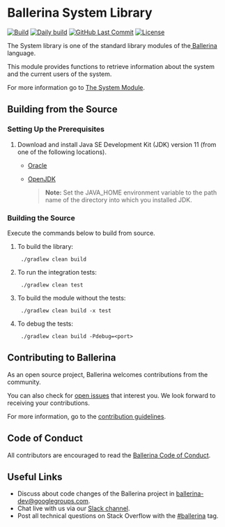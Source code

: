 Ballerina System Library
===================

  [![Build](https://github.com/ballerina-platform/module-ballerina-system/workflows/Build%20master%20branch/badge.svg)](https://github.com/ballerina-platform/module-ballerina-system/actions?query=workflow%3ABuild)
  [![Daily build](https://github.com/ballerina-platform/module-ballerina-system/workflows/Daily%20build/badge.svg)](https://github.com/ballerina-platform/module-ballerina-system/actions?query=workflow%3A%22Daily+build%22)
  [![GitHub Last Commit](https://img.shields.io/github/last-commit/ballerina-platform/module-ballerina-system.svg)](https://github.com/ballerina-platform/module-ballerina-system/commits/master)
  [![License](https://img.shields.io/badge/License-Apache%202.0-blue.svg)](https://opensource.org/licenses/Apache-2.0)

The System library is one of the standard library modules of the<a target="_blank" href="https://ballerina.io/"> Ballerina</a> language.

This module provides functions to retrieve information about the system and the current users of the system.

For more information go to [The System Module](https://ballerina.io/swan-lake/learn/api-docs/ballerina/system/).

## Building from the Source

### Setting Up the Prerequisites

1. Download and install Java SE Development Kit (JDK) version 11 (from one of the following locations).
   * [Oracle](https://www.oracle.com/java/technologies/javase-jdk11-downloads.html)
   
   * [OpenJDK](https://adoptopenjdk.net/)
   
        > **Note:** Set the JAVA_HOME environment variable to the path name of the directory into which you installed JDK.
     
### Building the Source

Execute the commands below to build from source.

1. To build the library:

        ./gradlew clean build

2. To run the integration tests:

        ./gradlew clean test

3. To build the module without the tests:

        ./gradlew clean build -x test

4. To debug the tests:

        ./gradlew clean build -Pdebug=<port>

## Contributing to Ballerina

As an open source project, Ballerina welcomes contributions from the community. 

You can also check for [open issues](https://github.com/ballerina-platform/module-ballerina-system/issues) that interest you. We look forward to receiving your contributions.

For more information, go to the [contribution guidelines](https://github.com/ballerina-platform/ballerina-lang/blob/master/CONTRIBUTING.md).

## Code of Conduct

All contributors are encouraged to read the [Ballerina Code of Conduct](https://ballerina.io/code-of-conduct).

## Useful Links

* Discuss about code changes of the Ballerina project in [ballerina-dev@googlegroups.com](mailto:ballerina-dev@googlegroups.com).
* Chat live with us via our [Slack channel](https://ballerina.io/community/slack/).
* Post all technical questions on Stack Overflow with the [#ballerina](https://stackoverflow.com/questions/tagged/ballerina) tag.